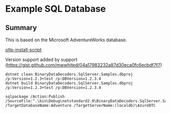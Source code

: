 # Example SQL Database

## Summary

This is based on the Microsoft AdventureWorks database.

[oltp-install-script](https://github.com/microsoft/sql-server-samples/tree/master/samples/databases/adventure-works/oltp-install-script)

Version support added by support (https://gist.github.com/mwwhited/04a17983232a87d30eca0fc6ecbdf7f7)

```shell
dotnet clean BinaryDataDecoders.SqlServer.Samples.dbproj /p:Version=1.2.3+test /p:DBVersion=1.2.3.4
dotnet build BinaryDataDecoders.SqlServer.Samples.dbproj /p:Version=1.2.3+test /p:DBVersion=1.2.3.4

sqlpackage /Action:Publish /SourceFile:".\bin\Debug\netstandard2.0\BinaryDataDecoders.SqlServer.Samples.dacpac" /TargetDatabaseName:Adventure /TargetServerName:(localdb)\AzureDTC
```
